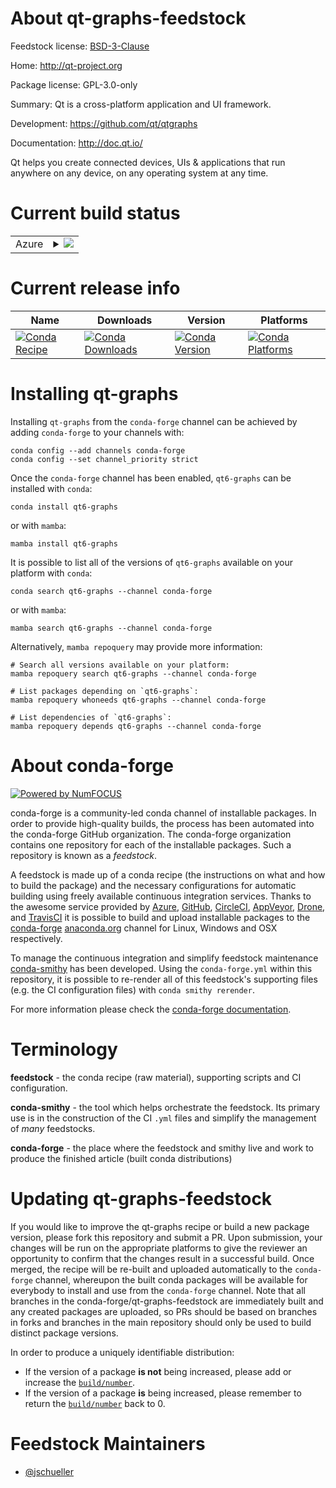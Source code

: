 About qt-graphs-feedstock
=========================

Feedstock license: [BSD-3-Clause](https://github.com/conda-forge/qt-graphs-feedstock/blob/main/LICENSE.txt)

Home: http://qt-project.org

Package license: GPL-3.0-only

Summary: Qt is a cross-platform application and UI framework.

Development: https://github.com/qt/qtgraphs

Documentation: http://doc.qt.io/

Qt helps you create connected devices, UIs & applications that run
anywhere on any device, on any operating system at any time.


Current build status
====================


<table>
    
  <tr>
    <td>Azure</td>
    <td>
      <details>
        <summary>
          <a href="https://dev.azure.com/conda-forge/feedstock-builds/_build/latest?definitionId=21277&branchName=main">
            <img src="https://dev.azure.com/conda-forge/feedstock-builds/_apis/build/status/qt-graphs-feedstock?branchName=main">
          </a>
        </summary>
        <table>
          <thead><tr><th>Variant</th><th>Status</th></tr></thead>
          <tbody><tr>
              <td>linux_64</td>
              <td>
                <a href="https://dev.azure.com/conda-forge/feedstock-builds/_build/latest?definitionId=21277&branchName=main">
                  <img src="https://dev.azure.com/conda-forge/feedstock-builds/_apis/build/status/qt-graphs-feedstock?branchName=main&jobName=linux&configuration=linux%20linux_64_" alt="variant">
                </a>
              </td>
            </tr><tr>
              <td>linux_aarch64</td>
              <td>
                <a href="https://dev.azure.com/conda-forge/feedstock-builds/_build/latest?definitionId=21277&branchName=main">
                  <img src="https://dev.azure.com/conda-forge/feedstock-builds/_apis/build/status/qt-graphs-feedstock?branchName=main&jobName=linux&configuration=linux%20linux_aarch64_" alt="variant">
                </a>
              </td>
            </tr><tr>
              <td>osx_64</td>
              <td>
                <a href="https://dev.azure.com/conda-forge/feedstock-builds/_build/latest?definitionId=21277&branchName=main">
                  <img src="https://dev.azure.com/conda-forge/feedstock-builds/_apis/build/status/qt-graphs-feedstock?branchName=main&jobName=osx&configuration=osx%20osx_64_" alt="variant">
                </a>
              </td>
            </tr><tr>
              <td>osx_arm64</td>
              <td>
                <a href="https://dev.azure.com/conda-forge/feedstock-builds/_build/latest?definitionId=21277&branchName=main">
                  <img src="https://dev.azure.com/conda-forge/feedstock-builds/_apis/build/status/qt-graphs-feedstock?branchName=main&jobName=osx&configuration=osx%20osx_arm64_" alt="variant">
                </a>
              </td>
            </tr><tr>
              <td>win_64</td>
              <td>
                <a href="https://dev.azure.com/conda-forge/feedstock-builds/_build/latest?definitionId=21277&branchName=main">
                  <img src="https://dev.azure.com/conda-forge/feedstock-builds/_apis/build/status/qt-graphs-feedstock?branchName=main&jobName=win&configuration=win%20win_64_" alt="variant">
                </a>
              </td>
            </tr>
          </tbody>
        </table>
      </details>
    </td>
  </tr>
</table>

Current release info
====================

| Name | Downloads | Version | Platforms |
| --- | --- | --- | --- |
| [![Conda Recipe](https://img.shields.io/badge/recipe-qt6--graphs-green.svg)](https://anaconda.org/conda-forge/qt6-graphs) | [![Conda Downloads](https://img.shields.io/conda/dn/conda-forge/qt6-graphs.svg)](https://anaconda.org/conda-forge/qt6-graphs) | [![Conda Version](https://img.shields.io/conda/vn/conda-forge/qt6-graphs.svg)](https://anaconda.org/conda-forge/qt6-graphs) | [![Conda Platforms](https://img.shields.io/conda/pn/conda-forge/qt6-graphs.svg)](https://anaconda.org/conda-forge/qt6-graphs) |

Installing qt-graphs
====================

Installing `qt-graphs` from the `conda-forge` channel can be achieved by adding `conda-forge` to your channels with:

```
conda config --add channels conda-forge
conda config --set channel_priority strict
```

Once the `conda-forge` channel has been enabled, `qt6-graphs` can be installed with `conda`:

```
conda install qt6-graphs
```

or with `mamba`:

```
mamba install qt6-graphs
```

It is possible to list all of the versions of `qt6-graphs` available on your platform with `conda`:

```
conda search qt6-graphs --channel conda-forge
```

or with `mamba`:

```
mamba search qt6-graphs --channel conda-forge
```

Alternatively, `mamba repoquery` may provide more information:

```
# Search all versions available on your platform:
mamba repoquery search qt6-graphs --channel conda-forge

# List packages depending on `qt6-graphs`:
mamba repoquery whoneeds qt6-graphs --channel conda-forge

# List dependencies of `qt6-graphs`:
mamba repoquery depends qt6-graphs --channel conda-forge
```


About conda-forge
=================

[![Powered by
NumFOCUS](https://img.shields.io/badge/powered%20by-NumFOCUS-orange.svg?style=flat&colorA=E1523D&colorB=007D8A)](https://numfocus.org)

conda-forge is a community-led conda channel of installable packages.
In order to provide high-quality builds, the process has been automated into the
conda-forge GitHub organization. The conda-forge organization contains one repository
for each of the installable packages. Such a repository is known as a *feedstock*.

A feedstock is made up of a conda recipe (the instructions on what and how to build
the package) and the necessary configurations for automatic building using freely
available continuous integration services. Thanks to the awesome service provided by
[Azure](https://azure.microsoft.com/en-us/services/devops/), [GitHub](https://github.com/),
[CircleCI](https://circleci.com/), [AppVeyor](https://www.appveyor.com/),
[Drone](https://cloud.drone.io/welcome), and [TravisCI](https://travis-ci.com/)
it is possible to build and upload installable packages to the
[conda-forge](https://anaconda.org/conda-forge) [anaconda.org](https://anaconda.org/)
channel for Linux, Windows and OSX respectively.

To manage the continuous integration and simplify feedstock maintenance
[conda-smithy](https://github.com/conda-forge/conda-smithy) has been developed.
Using the ``conda-forge.yml`` within this repository, it is possible to re-render all of
this feedstock's supporting files (e.g. the CI configuration files) with ``conda smithy rerender``.

For more information please check the [conda-forge documentation](https://conda-forge.org/docs/).

Terminology
===========

**feedstock** - the conda recipe (raw material), supporting scripts and CI configuration.

**conda-smithy** - the tool which helps orchestrate the feedstock.
                   Its primary use is in the construction of the CI ``.yml`` files
                   and simplify the management of *many* feedstocks.

**conda-forge** - the place where the feedstock and smithy live and work to
                  produce the finished article (built conda distributions)


Updating qt-graphs-feedstock
============================

If you would like to improve the qt-graphs recipe or build a new
package version, please fork this repository and submit a PR. Upon submission,
your changes will be run on the appropriate platforms to give the reviewer an
opportunity to confirm that the changes result in a successful build. Once
merged, the recipe will be re-built and uploaded automatically to the
`conda-forge` channel, whereupon the built conda packages will be available for
everybody to install and use from the `conda-forge` channel.
Note that all branches in the conda-forge/qt-graphs-feedstock are
immediately built and any created packages are uploaded, so PRs should be based
on branches in forks and branches in the main repository should only be used to
build distinct package versions.

In order to produce a uniquely identifiable distribution:
 * If the version of a package **is not** being increased, please add or increase
   the [``build/number``](https://docs.conda.io/projects/conda-build/en/latest/resources/define-metadata.html#build-number-and-string).
 * If the version of a package **is** being increased, please remember to return
   the [``build/number``](https://docs.conda.io/projects/conda-build/en/latest/resources/define-metadata.html#build-number-and-string)
   back to 0.

Feedstock Maintainers
=====================

* [@jschueller](https://github.com/jschueller/)

